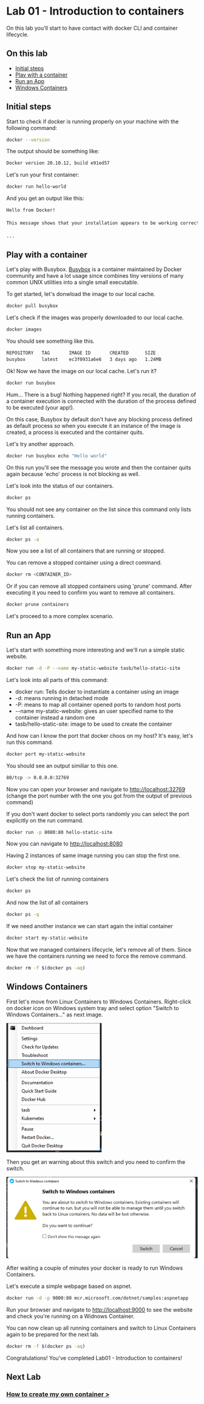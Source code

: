 # Lab 01 - Introduction to containers

On this lab you'll start to have contact with docker CLI and container lifecycle.

## On this lab

- [Initial steps](README.md#initial-steps)
- [Play with a container](README.md#play-with-a-container)
- [Run an App](README.md#run-an-app)
- [Windows Containers](README.md#windows-containers)

## Initial steps

Start to check if docker is running properly on your machine with the following command:

```bash
docker --version
```

The output should be something like:

```bash
Docker version 20.10.12, build e91ed57
```

Let's run your first container:

```bash
docker run hello-world
````

And you get an output like this:

```bash
Hello from Docker!

This message shows that your installation appears to be working correctly.

...
```

## Play with a container

Let's play with Busybox. [Busybox](https://hub.docker.com/_/busybox) is a container maintained by Docker community and have a lot usage since combines tiny versions of many common UNIX utilities into a single small executable.

To get started, let's donwload the image to our local cache.

```bash
docker pull busybox
```

Let's check if the images was properly downloaded to our local cache.

```bash
docker images
```

You should see something like this.

```bash
REPOSITORY   TAG       IMAGE ID       CREATED      SIZE
busybox      latest    ec3f0931a6e6   3 days ago   1.24MB
```

Ok! Now we have the image on our local cache. Let's run it?

```bash
docker run busybox
```

Hum... There is a bug! Nothing happened right? If you recall, the duration of a container execution is connected with the duration of the process defined to be executed (your app!).

On this case, Busybox by default don't have any blocking process defined as default process so when you execute it an instance of the image is created, a process is executed and the container quits.

Let's try another approach.

```bash
docker run busybox echo "Hello world"
```

On this run you'll see the message you wrote and then the container quits again because 'echo' process is not blocking as well.

Let's look into the status of our containers.

```bash
docker ps
```

You should not see any container on the list since this command only lists running containers.

Let's list all containers.

```bash
docker ps -a
```

Now you see a list of all containers that are running or stopped.

You can remove a stopped container using a direct command.

```bash
docker rm <CONTAINER_ID>
```

Or if you can remove all stopped containers using 'prune' command. After executing it you need to confirm you want to remove all containers.

```bash
docker prune containers
```

Let's proceed to a more complex scenario.

## Run an App

Let's start with something more interesting and we'll run a simple static website.

```bash
docker run -d -P --name my-static-website tasb/hello-static-site
```

Let's look into all parts of this command:

- docker run: Tells docker to instantiate a container using an image
- -d: means running in detached mode
- -P: means to map all container opened ports to random host ports
- --name my-static-website: gives an user specified name to the container instead a random one
- tasb/hello-static-site: image to be used to create the container

And how can I know the port that docker choos on my host? It's easy, let's run this command.

```bash
docker port my-static-website
```

You should see an output similiar to this one.

```bash
80/tcp -> 0.0.0.0:32769
```

Now you can open your browser and navigate to <http://localhost:32769> (change the port number with the one you got from the output of previous command)

If you don't want docker to select ports randomly you can select the port explicitly on the run command.

```bash
docker run -p 8080:80 hello-static-site
```

Now you can navigate to <http://localhost:8080>

Having 2 instances of same image running you can stop the first one.

```bash
docker stop my-static-website
```

Let's check the list of running containers

```bash
docker ps
```

And now the list of all containers

```bash
docker ps -q 
```

If we need another instance we can start again the initial container

```bash
docker start my-static-website
```

Now that we managed containers lifecycle, let's remove all of them. Since we have the containers running we need to force the remove command.

```bash
docker rm -f $(docker ps -aq)
```

## Windows Containers

First let's move from Linux Containers to Windows Containers. Right-click on docker icon on Windows system tray and select option "Switch to Windows Containers..." as next image.

![Switch to Windows Containers...](images/lab01.image01.jpg "Switch to Windows Containers...")

Then you get an warning about this switch and you need to confirm the switch.

![Confirm Switch](images/lab01.image02.jpg "Confirm Switch")

After waiting a couple of minutes your docker is ready to run Windows Containers.

Let's execute a simple webpage based on aspnet.

```bash
docker run -d -p 9000:80 mcr.microsoft.com/dotnet/samples:aspnetapp
```

Run your browser and navigate to <http://localhost:9000> to see the website and check you're running on a Widnows Container.

You can now clean up all running containers and switch to Linux Containers again to be prepared for the next lab.

```bash
docker rm -f $(docker ps -aq)
```

Congratulations! You've completed Lab01 - Introduction to containers!

## Next Lab

### [How to create my own container >](lab02.md)
